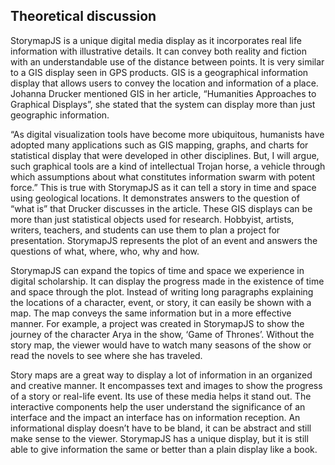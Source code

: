 ## Theoretical discussion

StorymapJS is a unique digital media display as it incorporates real life information with illustrative details. It can convey both reality and fiction with an understandable use of the distance between points. It is very similar to a GIS display seen in GPS products. GIS is a geographical information display that allows users to convey the location and information of a place. Johanna Drucker mentioned GIS in her article, “Humanities Approaches to Graphical Displays”, she stated that the system can display more than just geographic information.

“As digital visualization tools have become more ubiquitous, humanists have adopted many applications such as GIS mapping, graphs, and charts for statistical display that were developed in other disciplines. But, I will argue, such graphical tools are a kind of intellectual Trojan horse, a vehicle through which assumptions about what constitutes information swarm with potent force.” This is true with StorymapJS as it can tell a story in time and space using geological locations. It demonstrates answers to the question of “what is” that Drucker discusses in the article. These GIS displays can be more than just statistical objects used for research. Hobbyist, artists, writers, teachers, and students can use them to plan a project for presentation. StorymapJS represents the plot of an event and answers the questions of what, where, who, why and how.

StorymapJS can expand the topics of time and space we experience in digital scholarship. It can display the progress made in the existence of time and space through the plot. Instead of writing long paragraphs explaining the locations of a character, event, or story, it can easily be shown with a map. The map conveys the same information but in a more effective manner. For example, a project was created in StorymapJS to show the journey of the character Arya in the show, ‘Game of Thrones’. Without the story map, the viewer would have to watch many seasons of the show or read the novels to see where she has traveled. 

Story maps are a great way to display a lot of information in an organized and creative manner. It encompasses text and images to show the progress of a story or real-life event. Its use of these media helps it stand out. The interactive components help the user understand the significance of an interface and the impact an interface has on information reception. An informational display doesn’t have to be bland, it can be abstract and still make sense to the viewer. StorymapJS has a unique display, but it is still able to give information the same or better than a plain display like a book. 
